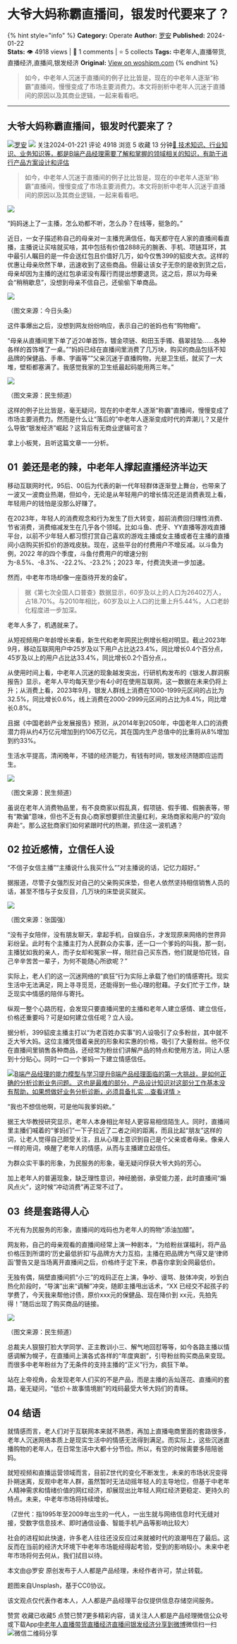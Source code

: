 # 大爷大妈称霸直播间，银发时代要来了？
{% hint style="info" %}
**Category:** Operate
**Author:** [罗安](https://www.woshipm.com/u/1565545)
**Published:** 2024-01-22  
**Stats:** 👁️ 4918 views | 💬 1 comments | ⭐ 5 collects
**Tags:** 中老年人,直播带货,直播经济,直播间,银发经济
**Original:** [View on woshipm.com](https://www.woshipm.com/operate/5981467.html)
{% endhint %}
> 如今，中老年人沉迷于直播间的例子比比皆是，现在的中老年人逐渐“称霸”直播间，慢慢变成了市场主要消费力。本文将剖析中老年人沉迷于直播间的原因以及其商业逻辑，一起来看看吧。

---

## 大爷大妈称霸直播间，银发时代要来了？

[![](https://static.woshipm.com/view/woshipm_api_def_20240122104558_4487.jpg?imageView2/1/w/72/h/72/q/100)](https://www.woshipm.com/u/1565545)[罗安](https://www.woshipm.com/u/1565545) ![](https://static.woshipm.com/tag/1101_1@2x.png) 关注2024-01-221 评论 4918 浏览 5 收藏 13 分钟[🔗 技术知识、行业知识、业务知识等，都是B端产品经理需要了解和掌握的领域相关的知识，有助于进行产品方案设计和评估](https://ke.qidianla.com/courses/bcpm)

> 如今，中老年人沉迷于直播间的例子比比皆是，现在的中老年人逐渐“称霸”直播间，慢慢变成了市场主要消费力。本文将剖析中老年人沉迷于直播间的原因以及其商业逻辑，一起来看看吧。

![](https://image.woshipm.com/2023/04/13/a55934dc-d9ea-11ed-9d7a-00163e0b5ff3.jpg)

“妈妈迷上了一主播，怎么劝都不听，怎么办？在线等，挺急的。”

近日，一女子描述称自己的母亲对一主播充满信任，每天都守在人家的直播间看直播，主播说让买啥就买啥，其中包括有价值2888元的腕表、手机、项链耳环，其中最引人瞩目的是一件会送红包且价值好几万，如今仅售399的貂皮大衣。这样的优惠让母亲欣然下单，迅速收到了这些商品。但最让该女子无奈的是收到货之后，母亲却因为主播的送红包承诺没有履行而提出想要退货。这之后，原以为母亲会“稍稍歇息”，没想到母亲不信自己，还偷偷下单商品。

![](https://image.woshipm.com/2024/01/22/990866a4-b8d2-11ee-a7c4-00163e0b5ff3.png)

（图文来源：今日头条）

这件事爆出之后，没想到网友纷纷响应，表示自己的爸妈也有“购物瘾”。

“母亲从直播间里下单了近20单首饰，镀金项链、和田玉手镯、翡翠挂坠……各种各样的首饰堆了一桌。””妈妈已经在直播间里消费了几万块，购买的商品包括不知品牌的保健品、手串、字画等””父亲沉迷于直播购物，光是卫生纸，就买了一大堆，壁柜都塞满了。我感觉我家的卫生纸最起码能用两三年。”

![](https://image.woshipm.com/2024/01/22/ba4ef0f8-b8d2-11ee-94fa-00163e0b5ff3.png)

（图文来源：民生频道）

这样的例子比比皆是，毫无疑问，现在的中老年人逐渐“称霸”直播间，慢慢变成了市场主要消费力。然而是什么让“落后的”中老年人逐渐变成时代的弄潮儿？又是什么导致“银发经济”崛起？这背后有无商业逻辑可言？

拿上小板凳，且听这篇文章一一分析。

## 01  姜还是老的辣，中老年人撑起直播经济半边天

移动互联网时代，95后、00后为代表的新一代年轻群体逐渐登上舞台，也带来了一波又一波商业热潮，但如今，无论是从年轻用户的增长情况还是消费表现上看，年轻用户的钱怕是没那么好赚了。

在2023年，年轻人的消费观念和行为发生了巨大转变，超前消费回归理性消费、节省消费，消费缩减发生在几乎各个领域。比如斗鱼、虎牙、YY直播等游戏直播平台，以前不少年轻人都习惯打赏自己喜欢的游戏主播或女主播或者在主播的直播间小店购买折扣价的游戏皮肤。现在，这些平台的付费用户不增反减。以斗鱼为例，2022 年的四个季度，斗鱼付费用户的增速分别为-8.5%、-8.3%、-22.2%、-23.2%；2023 年，付费流失进一步加速。

然而，中老年市场却像一座亟待开发的金矿。

> 据《第七次全国人口普查》数据显示，60岁及以上的人口为26402万人，占18.70%。与2010年相比，60岁及以上人口的比重上升5.44%，人口老龄化程度进一步加深。

老年人多了，机遇就来了。

从短视频用户年龄增长来看，新生代和老年网民比例增长相对明显。截止2023年9月，移动互联网用户中25岁及以下用户占比达23.4%，同比增长0.4个百分点，45岁及以上的用户占比达33.4%，同比增长0.2个百分点，。

从使用时间上看，中老年人沉迷的现象越发突出，行研机构发布的《银发人群洞察报告》显示，老年人平均每天至少有4小时在使用互联网，这一数据在未来仍将上升；从消费上看，2023年9月，银发人群线上消费在1000-1999元区间的占比为32.5%，同比增长0.6%，线上消费在2000-2999元区间的占比为8.4%，同比增长0.8%。

且据《中国老龄产业发展报告》预测，从2014年到2050年，中国老年人口的消费潜力将从约4万亿元增加到约106万亿元，其在国内生产总值中的比重将从8%增加到约33%。

生活水平提高，清闲晚年，不错的经济能力，有钱有时间，银发经济随即应运而生。

![](https://image.woshipm.com/2024/01/22/01f116b6-b8d3-11ee-a7c4-00163e0b5ff3.png)

（图文来源：民生频道）

虽说在老年人消费物品里，有不良商家以假乱真，假项链、假手镯、假腕表等，带有“欺骗”意味，但也不乏有良心商家想要抓住流量红利，来场商家和用户的“双向奔赴“。那么这批商家们如何紧跟时代的热潮，抓住这一波机遇？

## 02 拉近感情，立信任人设

“不信子女信主播”“主播说什么我买什么””对主播说的话，记忆力超好。”

据报道，尽管子女强烈反对自己的父亲购买床垫，但老人依然坚持相信销售人员的话，甚至不惜与子女反目，几万块的床垫说买就买。

![](https://image.woshipm.com/2024/01/22/24634228-b8d3-11ee-8758-00163e0b5ff3.png)

（图文来源：张国强）

“没有子女陪伴，没有朋友聊天，拿起手机，自娱自乐，才发现原来网络的世界异彩纷呈。此时有个主播主打为人民群众办实事，还一口一个爹妈的叫我，那一刻，主播犹如我的亲人，而子女却和冤家一样，阻拦自己买东西，他们就是怕花钱，自己辛辛苦苦一辈子，为何不能随心所欲呢？”

实际上，老人们的这一沉迷网络的“疯狂”行为实际上承载了他们的情感寄托。现实生活中无法满足，网上寻寻觅觅，还能得到一些心理的慰藉。子女们忙于工作，缺乏现实中情感的陪伴与寄托。

纵观一整个心路历程，会发现只要直播间里的主播和老年人建立感情、建立信任，价格还重要吗？可是如何建立信任呢？立人设。

据分析，399貂皮主播主打以“为老百姓办实事”的人设吸引了众多粉丝，其中就不乏大爷大妈。这位主播凭借着亲民的形象和实惠的价格，吸引了大量粉丝。他不仅在直播间里销售各种商品，还经常为粉丝们讲解产品的特点和使用方法，同让人感到十分贴心。同时一口一个爹妈一下建立情感信任。

[![](https://image.woshipm.com/2023/08/02/1554eea8-30e3-11ee-88e7-00163e0b5ff3.png)B端产品经理的能力模型与学习提升B端产品经理面临的第一大挑战，是如何正确的分析诊断业务问题。 这也是最难的部分，产品设计知识对这部分工作基本没有帮助，如果想做好业务分析诊断，必须具备扎实 ...查看详情 >](https://ke.qidianla.com/courses/bcpm)

“我也不想信他啊，可是他叫我爹妈欸。”

据王大华教授研究显示，老年人本身相比年轻人更容易相信陌生人。同时，直播间里主播们喊着的“爹妈们”一下子拉近了二者之间的距离，而且比起“朋友”这样的词，让老人觉得自己颇受关注，且从心理上意识到自己是个父亲或者母亲。像亲人一样的用词，唤醒了老年人的情感，从而与主播建立起信任。

为群众实干事的形象，为民服务的形象，毫无疑问俘获大爷大妈的芳心。

加上老年人的普遍现象，缺乏理性意识，神经脆弱，承受能力差，此时直播间“煽风点火”，这时候“冲动消费”再正常不过了。

## 03  终是套路得人心

不光有为民服务的形象，直播间的戏码也为老年人的购物“添油加醋”。

网友称，自己的母亲观看的直播间经常上演一种剧本，“为给粉丝谋福利，将产品价格压到所谓的‘历史最低折扣’与品牌方大力互掐，主播在把品牌方气得又是‘律师函’警告又是当场离开直播间之后，价格终于定下来，恭喜你拿到全网最低价。

无独有偶，隔壁直播间抓“小三”的戏码正在上演，争吵、谩骂、肢体冲突，吵到白热化阶段时，“导演”出来“调解”冲突，随即主播甩出话术，“XX 已经交不起孩子的学费了，今天我来帮他讨债，原价xxx元的保健品、现在降价到 xx元，先拍先得！”随后出现了购买商品的链接。

![](https://image.woshipm.com/2024/01/22/3f71d5b6-b8d3-11ee-a7c4-00163e0b5ff3.png)

（图文来源：民生频道）

总裁夫人狠狠打脸大学同学、正主教训小三、解气地回怼等等，如今各路主播以情感调解为幌子，在直播间上演各式各样的“年度爽剧”，引导粉丝购买商品来变现。而很多中老年粉丝为了无条件的支持主播的“正义”行为，疯狂下单。

站在上帝视角，会发现老年人们买的不是产品，而是主播的舌灿莲花、直播间的套路，毫无疑问，“低价＋故事情境剧”的戏码最受大爷大妈们的青睐。

## 04 结语

就情感而言，老人们对于互联网本来就不熟悉，再加上直播电商里面的套路很多，老年人沉迷网络本质上是现实生活中的情感无法得到满足。而实际上，这些沉迷直播购物的老年人，在日常生活中大都十分节俭。所以，有空的时候需要多陪陪爸妈。

就短视频和直播运营领域而言，目前Z世代的变化不断发生，未来的市场状况变得扑朔迷离，反观中老年人群，虽然暂时无法动摇年轻人的主导地位，但基于中老年人精神需求和情绪价值的网红经济，却展现出比年轻人网红经济更稳定、更持久的特点。未来，中老年市场将持续增长。

（Z世代：指1995年至2009年出生的一代人，一出生就与网络信息时代无缝对接，受数字信息技术、即时通信设备、智能手机产品等影响比较大）

社会的进程如此快速，许多老人往往还没反应过来就被时代的浪潮甩在了最后。这反而在当前的经济大环境下中老年市场能经得起考验，受到的影响较小。未来中老年市场将何去何从，我们拭目以待。

本文由@罗安 原创发布于人人都是产品经理，未经作者许可，禁止转载。

题图来自Unsplash，基于CC0协议。

该文观点仅代表作者本人，人人都是产品经理平台仅提供信息存储空间服务。

赞赏 收藏已收藏5 点赞已赞7更多精彩内容，请关注人人都是产品经理微信公众号或下载App[中老年人](https://www.woshipm.com/tag/%e4%b8%ad%e8%80%81%e5%b9%b4%e4%ba%ba)[直播带货](https://www.woshipm.com/tag/%e7%9b%b4%e6%92%ad%e5%b8%a6%e8%b4%a7)[直播经济](https://www.woshipm.com/tag/%e7%9b%b4%e6%92%ad%e7%bb%8f%e6%b5%8e)[直播间](https://www.woshipm.com/tag/%e7%9b%b4%e6%92%ad%e9%97%b4)[银发经济](https://www.woshipm.com/tag/%e9%93%b6%e5%8f%91%e7%bb%8f%e6%b5%8e)[分享到微博](https://service.weibo.com/share/share.php?appkey=2775287854&title=大爷大妈称霸直播间，银发时代要来了？&url=https://www.woshipm.com/operate/5981467.html&pic=https://image.woshipm.com/2023/04/13/a55934dc-d9ea-11ed-9d7a-00163e0b5ff3.jpg)微信扫一扫![微信二维码](https://api.pwmqr.com/qrcode/create/?url=https://www.woshipm.com/operate/5981467.html)分享
